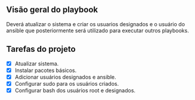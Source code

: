 ## Visão geral do playbook

Deverá atualizar o sistema e criar os usuarios designados e o usuário do ansible que posteriormente será utilizado para executar outros playbooks.

## Tarefas do projeto

- [X] Atualizar sistema.
- [X] Instalar pacotes básicos.
- [X] Adicionar usuários designados e ansible.
- [X] Configurar sudo para os usuários criados.
- [X] Configurar bash dos usuários root e designados.
